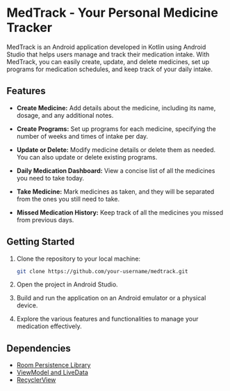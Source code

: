 # MedTrack - Your Personal Medicine Tracker

MedTrack is an Android application developed in Kotlin using Android Studio that helps users manage and track their medication intake. With MedTrack, you can easily create, update, and delete medicines, set up programs for medication schedules, and keep track of your daily intake.

## Features

- **Create Medicine:** Add details about the medicine, including its name, dosage, and any additional notes.

- **Create Programs:** Set up programs for each medicine, specifying the number of weeks and times of intake per day.

- **Update or Delete:** Modify medicine details or delete them as needed. You can also update or delete existing programs.

- **Daily Medication Dashboard:** View a concise list of all the medicines you need to take today.

- **Take Medicine:** Mark medicines as taken, and they will be separated from the ones you still need to take.

- **Missed Medication History:** Keep track of all the medicines you missed from previous days.

## Getting Started

1. Clone the repository to your local machine:

    ```bash
    git clone https://github.com/your-username/medtrack.git
    ```

2. Open the project in Android Studio.

3. Build and run the application on an Android emulator or a physical device.

4. Explore the various features and functionalities to manage your medication effectively.

## Dependencies

- [Room Persistence Library](https://developer.android.com/training/data-storage/room)
- [ViewModel and LiveData](https://developer.android.com/topic/libraries/architecture/viewmodel)
- [RecyclerView](https://developer.android.com/guide/topics/ui/layout/recyclerview)
